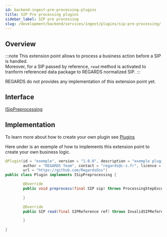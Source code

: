```yaml
---
id: backend-ingest-pre-processing-plugins
title: SIP Pre processing plugins
sidebar_label: SIP pre processing
slug: /development/backend/services/ingest/plugins/sip-pre-processing/
---
```




## Overview

:::note
This extension point allows to process a business action before a SIP is handled.   
Moreover, for a SIP passed by reference, `read` method is activated to tranform referenced data package to REGARDS normalized SIP.
:::

REGARDS do not provides any implementation of this extension point yet.

## Interface

   [ISipPreprocessing](https://github.com/RegardsOss/regards-backend/blob/master/rs-ingest/ingest/ingest-domain/src/main/java/fr/cnes/regards/modules/ingest/domain/plugin/ISipPreprocessing.java)

## Implementation

To learn more about how to create your own plugin see [Plugins](../../../framework/modules/plugins.md)

Here under is an exemple of how to implements this extension point to create your own business logic.

```java
@Plugin(id = "exemple", version = "1.0.0", description = "exemple plugin",
        author = "REGARDS Team", contact = "regards@c-s.fr", licence = "LGPLv3.0", owner = "CSSI",
        url = "https://github.com/RegardsOss")
public class Plugin implements ISipPreprocessing {

        @Override
        public void preprocess(final SIP sip) throws ProcessingStepException {
                
        }

        @Override
        public SIP read(final SIPReference ref) throws InvalidSIPReferenceException {

        }
   
}
```
